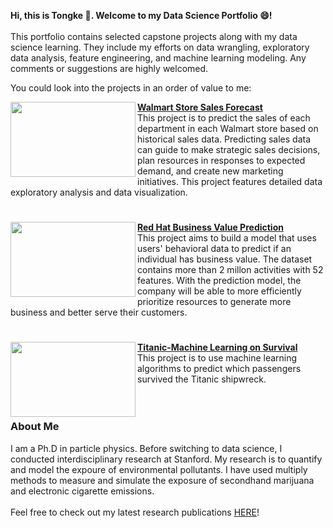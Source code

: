 
**Hi, this is Tongke :raising_hand:. Welcome to my Data Science Portfolio :smile:!**<br>
<br>This portfolio contains selected capstone projects along with my data science learning. They include my efforts on data wrangling, exploratory data analysis, feature engineering, and machine learning modeling. Any comments or suggestions are highly welcomed. 

You could look into the projects in an order of value to me:

<img align="left" width="200" height="120" src="https://github.com/tkkkkkz/Data_Science_Projects/blob/f3ce50cda28cfcc16f3959409f31a27b13baaffc/Walmart%20Sales%20Forecast/walmart-milpitas.jpg"> **[Walmart Store Sales Forecast](//github.com/tkkkkkz/Data_Science_Projects/tree/main/Walmart%20Sales%20Forecast)**<br>
This project is to predict the sales of each department in each Walmart store based on historical sales data. Predicting sales data can guide to make strategic sales decisions, plan resources in responses to expected demand, and create new marketing initiatives. This project features detailed data exploratory analysis and data visualization.
#
<img align="left" width="200" height="120" src="https://github.com/tkkkkkz/Data_Science_Projects/blob/945a154ccdf640dfa618159599a3855eeb2afb56/Predicting%20Red%20Hat%20Business%20Value/Business-Value-1280x720.jpg">**[Red Hat Business Value Prediction](//github.com/tkkkkkz/Data_Science_Projects/tree/main/Predicting%20Red%20Hat%20Business%20Value)**<br>
This project aims to build a model that uses users' behavioral data to predict if an individual has business value. The dataset contains more than 2 millon activities with 52 features. With the prediction model, the company will be able to more efficiently prioritize resources to generate more business and better serve their customers.
#
<img align="left" width="200" height="120" src="https://github.com/tkkkkkz/Data_Science_Projects/blob/0233155191970a378eb1346467251516951436c3/Titanic/St%C3%B6wer_Titanic.jpg">**[Titanic-Machine Learning on Survival](https://github.com/tkkkkkz/Data_Science_Projects/tree/main/Titanic)**<br>
This project is to use machine learning algorithms to predict which passengers survived the Titanic shipwreck. 
<br><br><br>
### About Me
I am a Ph.D in particle physics. Before switching to data science, I conducted interdisciplinary research at Stanford. My research is to quantify and model the expoure of environmental pollutants. I have used multiply methods to measure and simulate the exposure of secondhand marijuana and electronic cigarette emissions. 
<br><br>
Feel free to check out my latest research publications [HERE](https://scholar.google.com/citations?user=L5rUhVwAAAAJ&hl=en)!
